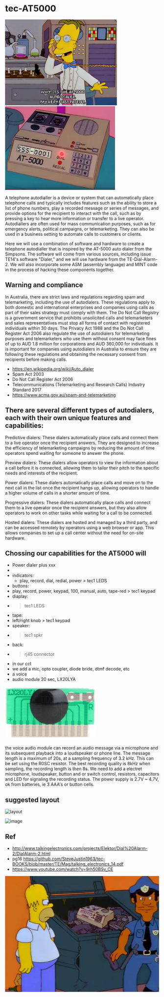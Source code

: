 # tec-AT5000

![](https://github.com/SteveJustin1963/tec-AT5000/blob/master/pics/mp1.png)
![](https://github.com/SteveJustin1963/tec-AT5000/blob/master/pics/mpad1.png)


A telephone autodialler is a device or system that can automatically place telephone calls and typically includes features such as the ability to store a list of phone numbers, play a recorded message or series of messages, and provide options for the recipient to interact with the call, such as by pressing a key to hear more information or transfer to a live operator. Autodiallers are often used for mass communication purposes, such as for emergency alerts, political campaigns, or telemarketing. They can also be used in a business setting to automate calls to customers or clients.

Here we will use a combination of software and hardware to create a telephone autodialler that is inspired by the AT-5000 auto dialer from the Simpsons. The software will come from various sources, including issue TE14's software "Dialer," and we will use hardware from the TE-Dial-Alarm-2. We will also incorporate some ASM (assembly language) and MINT code in the process of hacking these components together.



## Warning and compliance 
In Australia, there are strict laws and regulations regarding spam and telemarketing, including the use of autodialers. These regulations apply to both domestic and international enterprises and companies using calls as part of their sales strategy must comply with them. The Do Not Call Registry is a government service that prohibits unsolicited calls and telemarketers and sales representatives must stop all forms of contact with registered individuals within 30 days. The Privacy Act 1988 and the Do Not Call Register Act 2006 also regulate the use of autodialers for telemarketing purposes and telemarketers who use them without consent may face fines of up to AUD 1.8 million for corporations and AUD 360,000 for individuals. It is important for companies using autodialers in Australia to ensure they are following these regulations and obtaining the necessary consent from recipients before making calls. 
- https://en.wikipedia.org/wiki/Auto_dialer
- Spam Act 2003
- Do Not Call Register Act 2006 
- Telecommunications (Telemarketing and Research Calls) Industry Standard 2017
- https://www.acma.gov.au/spam-and-telemarketing

## There are several different types of autodialers, each with their own unique features and capabilities:

Predictive dialers: These dialers automatically place calls and connect them to a live operator once the recipient answers. They are designed to increase the efficiency of telemarketing campaigns by reducing the amount of time operators spend waiting for someone to answer the phone.

Preview dialers: These dialers allow operators to view the information about a call before it is connected, allowing them to tailor their pitch to the specific needs and interests of the recipient.

Power dialers: These dialers automatically place calls and move on to the next call in the list once the recipient hangs up, allowing operators to handle a higher volume of calls in a shorter amount of time.

Progressive dialers: These dialers automatically place calls and connect them to a live operator once the recipient answers, but they also allow operators to work on other tasks while waiting for a call to be connected.

Hosted dialers: These dialers are hosted and managed by a third party, and can be accessed remotely by operators using a web browser or app. This allows companies to set up a call center without the need for on-site hardware.


## Chossing our capabilities for the AT5000 will

- Power dialer plus xxx
- 
- indicators: 
  - play, record, dial, redial, power > tec1 LEDS
- buttons: 
-   play, record, power, keypad, 100, manual, auto, tape-red > tec1 keypad 
- diaplay: 
-   > tec1 LEDS
- tape: 
-   left/right knob > tec1 keypad
- speaker: 
-   > tec1 spkr
- back: 
-   > rj45 connector
- in our cct 
-   we add a mic, opto coupler, diode bride, dtmf decode, etc 
- a voice 
-   audio module 20 sec, LX20LYA

![](https://github.com/SteveJustin1963/tec-AT5000/blob/master/docs/vmc1.png)

the voice audio module can record an audio message via a microphone and its subsequent playback into a loudspeaker or phone line. 
The message length is a maximum of 20s, at a sampling frequency of 3.2 kHz. This can be set using the R0SC resistor. The best
recording quality is 8kHz when sampling, the recording length is then 8s. 
We need to add a electret microphone, loudspeaker, button and or switch control, resistors, capacitors and LED for signaling the recording status. 
The power supply is 2.7V ~ 4.7V, ok from batteries, ie 3 AAA's or button cells.


## suggested layout

![layout](https://user-images.githubusercontent.com/58069246/205056653-5459de57-910f-4eac-83e6-3f8193f32d24.png)

![image](https://user-images.githubusercontent.com/58069246/209416148-f55ddba2-3863-4ca7-bdf4-13ac490a6775.png)


 
## Ref
- http://www.talkingelectronics.com/projects/Elektor/Dial%20Alarm-2/DialAlarm-2.html
- pg16  https://github.com/SteveJustin1963/tec-BOOKS/blob/master/TE/Mag/talking_electronics_14.pdf
- https://www.youtube.com/watch?v=9rh50BSv_CE

![](https://github.com/SteveJustin1963/tec-AT5000/blob/master/pics/feds.png)
